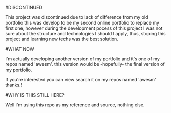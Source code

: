 #DISCONTINUED

This project was discontinued due to lack of difference from my old portfolio
this was develop to be my second online portfolio to replace my first one, however
during the development pocess of this project I was not sure about the structure and
technologies I should I apply, thus, stoping this project and learning new techs was the best
solution.

#WHAT NOW

I'm actually developing another version of my portfolio and it's one of my repos 
named 'awesm'. this version would be -hopefully- the final version of my portfolio.

If you're interested you can view search it on my repos named 'awesm' thanks.!

#WHY IS THIS STILL HERE?

Well I'm using this repo as my reference and source, nothing else.
